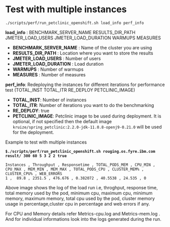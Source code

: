 # Test with multiple instances 

`./scripts/perf/run_petclinic_openshift.sh load_info perf_info` 

**load_info** : BENCHMARK_SERVER_NAME RESULTS_DIR_PATH JMETER_LOAD_USERS JMETER_LOAD_DURATION WARMUPS MEASURES

- **BENCHMARK_SERVER_NAME** : Name of the cluster you are using
- **RESULTS_DIR_PATH** : Location where you want to store the results
- **JMETER_LOAD_USERS** : Number of users
- **JMETER_LOAD_DURATION** : Load duration
- **WARMUPS** : Number of warmups
- **MEASURES** : Number of measures

**perf_info**: Redeploying the instances for different iterations for performance test
               (TOTAL_INST TOTAL_ITR RE_DEPLOY PETCLINIC_IMAGE)

- **TOTAL_INST**: Number of instances
- **TOTAL_ITR**: Number of iterations you want to do the benchmarking
- **RE_DEPLOY**: true
- **PETCLINIC_IMAGE**: Petclinic image to be used during deployment. It is optional, if not specified then the default image `kruize/spring_petclinic:2.2.0-jdk-11.0.8-openj9-0.21.0` will be used for the deployment.

Example to test with multiple instances

**`$./scripts/perf/run_petclinic_openshift.sh rouging.os.fyre.ibm.com result/ 300 60 5 3 2 2 true`**

``` 
Instances , Throughput , Responsetime , TOTAL_PODS_MEM , CPU_MIN , CPU_MAX , MEM_MIN , MEM_MAX , TOTAL_PODS_CPU , CLUSTER_MEM% , CLUSTER_CPU% , WEB_ERRORS 
1 ,  89.8 , 2351.5 , 476.676 , 0.382072 , 40.5538 , 24.535 , 0

```
Above image shows the log of the load run i.e, throghput, response time, total memory used by the pod, minimum cpu, maximum cpu, minimum memory, maximum memory, total cpu used by the pod, cluster memory usage in percentage,cluster cpu in percentage and web errors if any.

For CPU and Memory details refer Metrics-cpu.log and Metrics-mem.log . And for individual informations look into the logs generated during the run.

